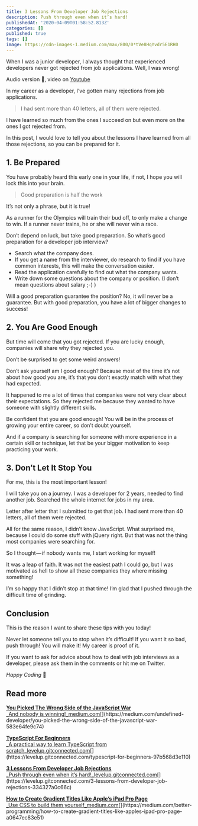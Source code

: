 ```yaml
---
title: 3 Lessons From Developer Job Rejections
description: Push through even when it’s hard!
publishedAt: '2020-04-09T01:58:52.813Z'
categories: []
published: true
tags: []
image: https://cdn-images-1.medium.com/max/800/0*tVe8HqYvdr5E1RH0
---
```


When I was a junior developer, I always thought that experienced developers never got rejected from job applications. Well, I was wrong!

Audio version 🤗, video on [Youtube](https://www.youtube.com/watch?v=Xm5jxcoPWcw)

<Youtube url="https://youtu.be/Xm5jxcoPWcw" />


In my career as a developer, I’ve gotten many rejections from job applications.

> I had sent more than 40 letters, all of them were rejected.

I have learned so much from the ones I succeed on but even more on the ones I got rejected from.

In this post, I would love to tell you about the lessons I have learned from all those rejections, so you can be prepared for it.

## 1\. Be Prepared

You have probably heard this early one in your life, if not, I hope you will lock this into your brain.

> Good preparation is half the work

It’s not only a phrase, but it is true!

As a runner for the Olympics will train their bud off, to only make a change to win. If a runner never trains, he or she will never win a race.

Don’t depend on luck, but take good preparation. So what’s good preparation for a developer job interview?

*   Search what the company does.
*   If you get a name from the interviewer, do research to find if you have common interests, this will make the conversation easier.
*   Read the application carefully to find out what the company wants.
*   Write down some questions about the company or position. (I don’t mean questions about salary ;-) )

Will a good preparation guarantee the position? No, it will never be a guarantee. But with good preparation, you have a lot of bigger changes to success!

## 2\. You Are Good Enough

But time will come that you got rejected. If you are lucky enough, companies will share why they rejected you.

Don’t be surprised to get some weird answers!

Don’t ask yourself am I good enough? Because most of the time it’s not about how good you are, it’s that you don’t exactly match with what they had expected.

It happened to me a lot of times that companies were not very clear about their expectations. So they rejected me because they wanted to have someone with slightly different skills.

Be confident that you are good enough! You will be in the process of growing your entire career, so don’t doubt yourself.

And if a company is searching for someone with more experience in a certain skill or technique, let that be your bigger motivation to keep practicing your work.

## 3\. Don’t Let It Stop You

For me, this is the most important lesson!

I will take you on a journey. I was a developer for 2 years, needed to find another job. Searched the whole internet for jobs in my area.

Letter after letter that I submitted to get that job. I had sent more than 40 letters, all of them were rejected.

All for the same reason, I didn’t know JavaScript. What surprised me, because I could do some stuff with jQuery right. But that was not the thing most companies were searching for.

So I thought — if nobody wants me, I start working for myself!

It was a leap of faith. It was not the easiest path I could go, but I was motivated as hell to show all these companies they where missing something!

I’m so happy that I didn’t stop at that time! I’m glad that I pushed through the difficult time of grinding.

## Conclusion

This is the reason I want to share these tips with you today!

Never let someone tell you to stop when it’s difficult! If you want it so bad, push through! You will make it! My career is proof of it.

If you want to ask for advice about how to deal with job interviews as a developer, please ask them in the comments or hit me on Twitter.

_Happy Coding_ 🚀

## Read more

[**You Picked The Wrong Side of the JavaScript War**  
_And nobody is winning!_medium.com](https://medium.com/undefined-developer/you-picked-the-wrong-side-of-the-javascript-war-583e64fe9c74 "https://medium.com/undefined-developer/you-picked-the-wrong-side-of-the-javascript-war-583e64fe9c74")[](https://medium.com/undefined-developer/you-picked-the-wrong-side-of-the-javascript-war-583e64fe9c74)

[**TypeScript For Beginners**  
_A practical way to learn TypeScript from scratch_levelup.gitconnected.com](https://levelup.gitconnected.com/typescript-for-beginners-97b568d3e110 "https://levelup.gitconnected.com/typescript-for-beginners-97b568d3e110")[](https://levelup.gitconnected.com/typescript-for-beginners-97b568d3e110)

[**3 Lessons From Developer Job Rejections**  
_Push through even when it’s hard!_levelup.gitconnected.com](https://levelup.gitconnected.com/3-lessons-from-developer-job-rejections-334327a0c66c "https://levelup.gitconnected.com/3-lessons-from-developer-job-rejections-334327a0c66c")[](https://levelup.gitconnected.com/3-lessons-from-developer-job-rejections-334327a0c66c)

[**How to Create Gradient Titles Like Apple’s iPad Pro Page**  
_Use CSS to build them yourself_medium.com](https://medium.com/better-programming/how-to-create-gradient-titles-like-apples-ipad-pro-page-a0647ec83e51 "https://medium.com/better-programming/how-to-create-gradient-titles-like-apples-ipad-pro-page-a0647ec83e51")[](https://medium.com/better-programming/how-to-create-gradient-titles-like-apples-ipad-pro-page-a0647ec83e51)